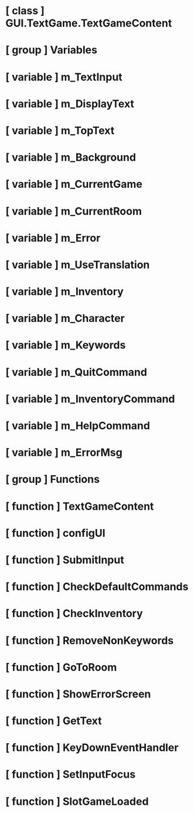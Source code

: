# [ class ] GUI.TextGame.TextGameContent

# [ group ] Variables

# [ variable ] m_TextInput

# [ variable ] m_DisplayText

# [ variable ] m_TopText

# [ variable ] m_Background

# [ variable ] m_CurrentGame

# [ variable ] m_CurrentRoom

# [ variable ] m_Error

# [ variable ] m_UseTranslation

# [ variable ] m_Inventory

# [ variable ] m_Character

# [ variable ] m_Keywords

# [ variable ] m_QuitCommand

# [ variable ] m_InventoryCommand

# [ variable ] m_HelpCommand

# [ variable ] m_ErrorMsg

# [ group ] Functions

# [ function ] TextGameContent

# [ function ] configUI

# [ function ] SubmitInput

# [ function ] CheckDefaultCommands

# [ function ] CheckInventory

# [ function ] RemoveNonKeywords

# [ function ] GoToRoom

# [ function ] ShowErrorScreen

# [ function ] GetText

# [ function ] KeyDownEventHandler

# [ function ] SetInputFocus

# [ function ] SlotGameLoaded

